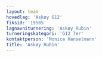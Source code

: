 ```yaml
---
layout: team
hovedlag: 'Askøy G12'
fiksid: '19565'
lagnavniturnering: 'Askøy Rubin'
turneringskategori: 'G12 7er'
kontaktperson: 'Monica Hanselmann'
title: 'Askøy Rubin'
---
```

